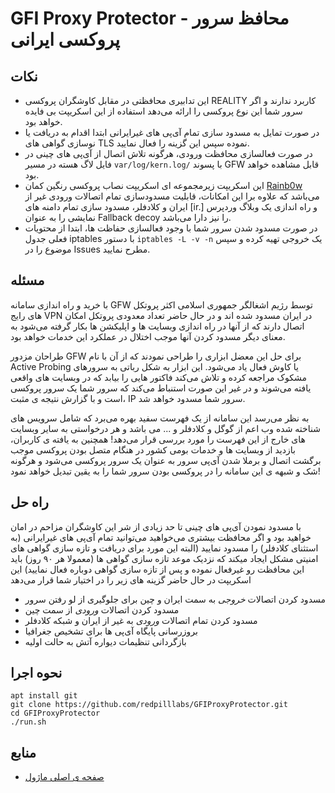 <!-- markdownlint-disable MD034 -->
# GFI Proxy Protector - محافظ سرور پروکسی ایرانی

## نکات

- این تدابیری محافظتی در مقابل کاوشگران پروکسی REALITY کاربرد ندارند و اگر سرور شما این نوع پروکسی را ارائه می‌دهد استفاده از این اسکریپت بی فایده خواهد بود.
- در صورت تمایل به مسدود سازی تمام آی‌پی های غیرایرانی ابتدا اقدام به دریافت یا نوسازی گواهی های TLS نموده  سپس این گزینه را فعال نمایید.
- در صورت فعالسازی محافظت ورودی، هرگونه تلاش اتصال از آی‌پی های چینی در فایل لاگ هسته در مسیر `var/log/kern.log/` با پسوند GFW قابل مشاهده خواهد بود.
- این اسکریپت زیرمجموعه ای اسکریپت نصاب پروکسی رنگین کمان [Rainb0w](https://github.com/redpilllabs/Rainb0w) می‌باشد که علاوه برا این امکانات، قابلیت مسدودسازی تمام اتصالات ورودی غیر از ایران و کلادفلر، مسدود سازی تمام دامنه های [ir.] و راه اندازی یک وبلاگ وردپرس نمایشی را به عنوان Fallback decoy را نیز دارا می‌باشد.
- در صورت مسدود شدن سرور شما با وجود فعالسازی حفاظت ها، ابتدا از محتویات فعلی جدول iptables با دستور `iptables -L -v -n` یک خروجی تهیه کرده و سپس موضوع را در Issues مطرح نمایید.

## مسئله

با خرید و راه اندازی سامانه GFW توسط رژیم اشغالگر جمهوری اسلامی اکثر پروتکل های رایج  VPN در ایران مسدود شده اند و در حال حاضر تعداد معدودی پروتکل امکان اتصال دارند که از آنها در راه اندازی وبسایت ها و اپلیکشن ها بکار گرفته می‌شود به معنای دیگر مسدود کردن آنها موجب اختلال در عملکرد این  خدمات خواهد بود.

طراحان مزدور GFW برای حل این معضل ابزاری را طراحی نمودند که از آن با نام Active Probing یا کاوش فعال یاد می‌شود. این ابزار به شکل رباتی به سرورهای مشکوک مراجعه کرده و تلاش می‌کند فاکتور هایی را بیابد که در وبسایت های واقعی یافته می‌شوند و در غیر این صورت استنباط می‌کند که سرور شما یک  سرور پروکسی است و با گزارش نتیجه ی مثبت، IP سرور شما مسدود خواهد شد.

به نظر می‌رسد این سامانه از یک فهرست سفید بهره می‌برد که شامل سرویس های شناخته شده وب اعم از گوگل و کلادفلر و ... می‌ باشد و هر درخواستی به سایر وبسایت های خارج از این فهرست را مورد بررسی قرار می‌دهد! همچنین به یافته ی کاربران، بازدید از وبسایت ها و خدمات بومی کشور در هنگام متصل بودن پروکسی موجب برگشت اتصال و برملا شدن آی‌پی سرور به عنوان یک سرور پروکسی می‌شود و هرگونه شک و شبهه ی این سامانه را در پروکسی بودن سرور شما را به یقین تبدیل خواهد نمود!

## راه حل

با مسدود نمودن آی‌پی های چینی تا حد زیادی از شر این کاوشگران مزاحم در امان خواهید بود و اگر محافظت بیشتری می‌خواهید می‌توانید تمام آی‌پی های غیرایرانی (به استثنای کلادفلر) را مسدود نمایید (البته این مورد برای دریافت و تازه سازی گواهی های امنیتی مشکل ایجاد میکند که نزدیک موعد تازه سازی گواهی ها (معمولا هر ۹۰ روز) باید این محافظت رو غیرفعال نموده و پس از تازه سازی گواهی دوباره فعال نمایید)
این اسکریپت در حال حاضر گزینه های زیر را در اختیار شما قرار می‌دهد

- مسدود کردن اتصالات *خروجی* به سمت ایران و چین برای جلوگیری از لو رفتن سرور
- مسدود کردن اتصالات *ورودی* از سمت چین
- مسدود کردن تمام اتصالات *ورودی* به غیر از ایران و شبکه کلادفلر
- بروزرسانی پایگاه آی‌پی ها برای تشخیص جغرافیا
- بازگردانی تنظیمات دیواره آتش به حالت اولیه

## نحوه اجرا

```
apt install git
git clone https://github.com/redpilllabs/GFIProxyProtector.git
cd GFIProxyProtector
./run.sh
```

## منابع

- [صفحه ی اصلی ماژول](https://inai.de/projects/xtables-addons/geoip.php)
